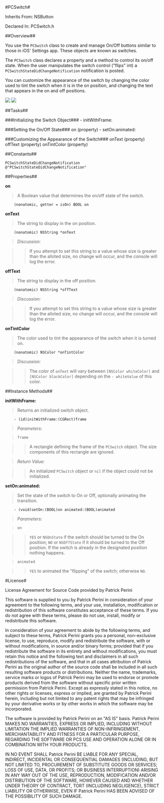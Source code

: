 #PCSwitch#


Inherits From:    NSButton

Declared In:      PCSwitch.h


##Overview##

You use the `PCSwitch` class to create and manage On/Off buttons similar to those in iOS' Settings app. These objects are known as switches.

The `PCSwitch` class declares a property and a method to control its on/off state. When the user manipulates the switch control ("flips" int) a `PCSwitchStateDidChangeNotification` notification is posted.

You can customize the appearance of the switch by changing the color used to tint the switch when it is in the on position, and changing the text that appears in the on and off positions.

<img src="http://i.imgur.com/ezomD.png"/>
<img src="http://i.imgur.com/5Puh8.png"/>


##Tasks##

###Initializing the Switch Object###
    - initWithFrame:

###Setting the On/Off State###
    on (property)
    - setOn:animated:

###Customizing the Appearance of the Switch###
    onText (property)
    offText (property)
    onTintColor (property)

##Constants##

    PCSwitchStateDidChangeNotification  @"PCSwitchStateDidChangeNotification"


##Properties##

**on**

>A Boolean value that determines the on/off state of the switch.

        (nonatomic, getter = isOn) BOOL on

**onText**

>The string to display in the on position. 

        (nonatomic) NSString *onText
        
>*Discussion:*

>>If you attempt to set this string to a value whose size is greater than the alloted size, no change will occur, and the console will log the error.
        
**offText**

>The string to display in the off position.

        (nonatomic) NSString *offText
        
>*Discussion:*

>>If you attempt to set this string to a value whose size is greater than the alloted size, no change will occur, and the console will log the error.

**onTintColor**

>The color used to tint the appearance of the switch when it is turned on.

        (nonatomic) NSColor *onTintColor
        
>*Discussion:*

>>The color of `onText` will vary between `[NSColor whiteColor]` and `[NSColor blackColor]` depending on the `- whiteValue` of this color.


##Instance Methods##

**initWithFrame:**

>Returns an initialized switch object.

        - (id)initWithFrame:(CGRect)frame

>*Parameters:*

>`frame`

>>A rectangle defining the frame of the `PCSwitch` object. The size components of this rectangle are ignored.

>*Return Value:*

>>An initialized `PCSwitch` object or `nil` if the object could not be initialized.

**setOn:animated:**

>Set the state of the switch to On or Off, optionally animating the transition.

        - (void)setOn:(BOOL)on animated:(BOOL)animated

>*Parameters:*

>`on`

>>`YES` or `NSOnState` if the switch should be turned to the On position; `NO` or `NSOffState` if it should be turned to the Off position. If the switch is already in the designated position nothing happens.

>`animated`

>>`YES` to animated the "flipping" of the switch; otherwise `NO`.

#License#

License Agreement for Source Code provided by Patrick Perini

This software is supplied to you by Patrick Perini in consideration of your agreement to the following terms, and your use, installation, modification or redistribution of this software constitutes acceptance of these terms. If you do not agree with these terms, please do not use, install, modify or redistribute this software.

In consideration of your agreement to abide by the following terms, and subject to these terms, Patrick Perini grants you a personal, non-exclusive license, to use, reproduce, modify and redistribute the software, with or without modifications, in source and/or binary forms; provided that if you redistribute the software in its entirety and without modifications, you must retain this notice and the following text and disclaimers in all such redistributions of the software, and that in all cases attribution of Patrick Perini as the original author of the source code shall be included in all such resulting software products or distributions. Neither the name, trademarks, service marks or logos of Patrick Perini may be used to endorse or promote products derived from the software without specific prior written permission from Patrick Perini. Except as expressly stated in this notice, no other rights or licenses, express or implied, are granted by Patrick Perini herein, including but not limited to any patent rights that may be infringed by your derivative works or by other works in which the software may be incorporated.

The software is provided by Patrick Perini on an "AS IS" basis. Patrick Perini MAKES NO WARRANTIES, EXPRESS OR IMPLIED, INCLUDING WITHOUT LIMITATION THE IMPLIED WARRANTIES OF NON-INFRINGEMENT, MERCHANTABILITY AND FITNESS FOR A PARTICULAR PURPOSE, REGARDING THE SOFTWARE OR PCS USE AND OPERATION ALONE OR IN COMBINATION WITH YOUR PRODUCTS.

IN NO EVENT SHALL Patrick Perini BE LIABLE FOR ANY SPECIAL, INDIRECT, INCIDENTAL OR CONSEQUENTIAL DAMAGES (INCLUDING, BUT NOT LIMITED TO, PROCUREMENT OF SUBSTITUTE GOODS OR SERVICES; LOSS OF USE, DATA, OR PROFITS; OR BUSINESS INTERRUPTION) ARISING IN ANY WAY OUT OF THE USE, REPRODUCTION, MODIFICATION AND/OR DISTRIBUTION OF THE SOFTWARE, HOWEVER CAUSED AND WHETHER UNDER THEORY OF CONTRACT, TORT (INCLUDING NEGLIGENCE), STRICT LIABILITY OR OTHERWISE, EVEN IF Patrick Perini HAS BEEN ADVISED OF THE POSSIBILITY OF SUCH DAMAGE.